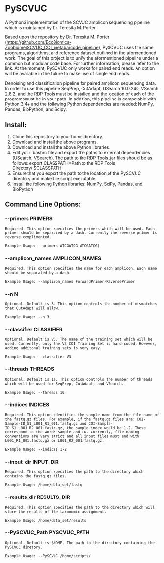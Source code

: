 # PySCVUC
A Python3 implementation of the SCVUC amplicon sequencing pipeline which is maintained by Dr. Teresita M. Porter.

Based upon the repository by Dr. Teresita M. Porter (https://github.com/EcoBiomics-Zoobiome/SCVUC_COI_metabarcode_pipeline), PySCVUC uses the same programs, algorithms, and reference dataset outlined in the aformentioned work. The goal of this project is to unify the aformentioned pipeline under a common but modular code base. For further information, please refer to the link. At the moment, PySCVUC only works for paired end reads. An option will be available in the future to make use of single end reads.

Denoising and classification pipeline for paired amplicon sequencing data. In order to use this pipeline SeqPrep, CutAdapt, USearch 10.0.240, VSearch 2.8.2, and the RDP Tools must be installed and the location of each of the programsmust be in your path. In addition, this pipeline is compatable with Python 3.4+ and the following Python dependencies are needed: NumPy, Pandas, BioPython, and Scipy. 

## Install:
1) Clone this repository to your home directory.
2) Download and install the above programs.
3) Download and install the above Python libraries.
4) Edit your .bashrc file and export the paths to external dependencies (USearch, VSearch). The path to the RDP Tools .jar files should be as follows: export CLASSPATH=Path to the RDP Tools Directory/:$CLASSPATH
5) Ensure that you export the path to the location of the PySCVUC directory and make the script executable.
6) Install the following Python libraries: NumPy, SciPy, Pandas, and BioPython

## Command Line Options: 
### --primers PRIMERS

```Required. This option specifies the primers which will be used. Each primer should be separated by a dash. Currently the reverse primer is reverse complimented.```

```Example Usage: --primers ATCGATCG-ATCGATCG]```

### --amplicon_names AMPLICON_NAMES

```Required. This option specifies the name for each amplicon. Each name should be separated by a dash.```

```Example Usage: --amplicon_names ForwardPrimer-ReversePrimer```

### --n N

```Optional. Default is 3. This option controls the number of mismatches that CutAdapt will allow.```

```Example Usage: --n 3```

### --classifier CLASSIFIER

```Optional. Default is V3. The name of the training set which will be used. Currently, only the V3 COI Training Set is hard-coded. However, adding additonal training sets is very easy.```

```Example Usage: --classifier V3```

### --threads THREADS

```Optional. Default is 10. This option controls the number of threads which will be used for SeqPrep, CutAdapt, and VSearch.```

```Example Usage: --threads 10```

### --indices INDICES

```Required. This option identifies the sample name from the file name of the fastq.gz files. For example, if the fastq.gz files are: COI-Sample-ID_S1_L001_R1_001.fastq.gz and COI-Sample-ID_S1_L001_R2_001.fastq.gz, the sample index would be 1-2. These correspond to the words Sample and ID. Currently, file naming conventions are very strict and all input files must end with L001_R1_001.fastq.gz or L001_R2_001.fastq.gz.```

```Example Usage: --indices 1-2```

### --input_dir INPUT_DIR

```Required. This option specifies the path to the directory which contains the fastq.gz files.```

```Example Usage: /home/data_set/fastq```

### --results_dir RESULTS_DIR

```Required. This option specifies the path to the directory which will store the results of the taxonomic assignment.```

```Example Usage: /home/data_set/results```

### --PySCVUC_Path PYSCVUC_PATH

```Optional. Default is $HOME. The path to the directory containing the PySCVUC diretory.```
                        
```Example Usage: --PySCVUC /home/scripts/```
